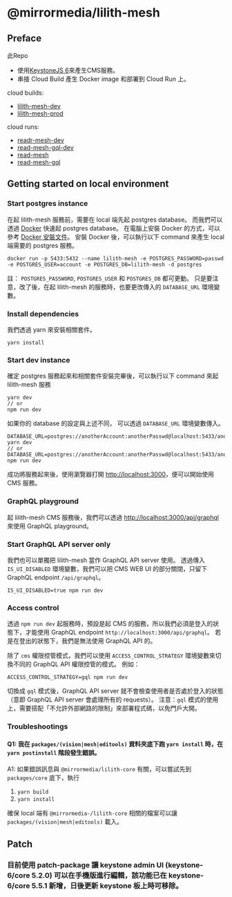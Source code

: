 # @mirrormedia/lilith-mesh

## Preface
此Repo
- 使用[KeystoneJS 6](https://keystonejs.com/docs)來產生CMS服務。
- 串接 Cloud Build 產生 Docker image 和部署到 Cloud Run 上。

cloud builds:
- [lilith-mesh-dev](https://console.cloud.google.com/cloud-build/triggers;region=global/edit/50587c44-d1e9-4eb2-9730-e8b4187afe2a?project=mirrormedia-1470651750304)
- [lilith-mesh-prod](https://console.cloud.google.com/cloud-build/triggers;region=global/edit/43dfcd36-d64d-4096-b49d-8443ea140e24?project=mirrormedia-1470651750304)

cloud runs:
- [readr-mesh-dev](https://console.cloud.google.com/run/detail/asia-east1/readr-mesh-dev?project=mirrormedia-1470651750304)
- [read-mesh-gql-dev](https://console.cloud.google.com/run/detail/asia-east1/readr-mesh-gql-dev?project=mirrormedia-1470651750304)
- [read-mesh](https://console.cloud.google.com/run/detail/asia-east1/readr-mesh?project=mirrormedia-1470651750304)
- [read-mesh-gql](https://console.cloud.google.com/run/detail/asia-east1/readr-mesh-gql?project=mirrormedia-1470651750304)

## Getting started on local environment
### Start postgres instance
在起 lilith-mesh 服務前，需要在 local 端先起 postgres database。
而我們可以透過 [Docker](https://docs.docker.com/) 快速起 postgres database。
在電腦上安裝 Docker 的方式，可以參考 [Docker 安裝文件](https://docs.docker.com/engine/install/)。
安裝 Docker 後，可以執行以下 command 來產生 local 端需要的 postgres 服務。
```
docker run -p 5433:5432 --name lilith-mesh -e POSTGRES_PASSWORD=passwd -e POSTGRES_USER=account -e POSTGRES_DB=lilith-mesh -d postgres
```

註：
`POSTGRES_PASSWORD`, `POSTGRES_USER` 和 `POSTGRES_DB` 都可更動。
只是要注意，改了後，在起 lilith-mesh 的服務時，也要更改傳入的 `DATABASE_URL` 環境變數。

### Install dependencies
我們透過 yarn 來安裝相關套件。
```
yarn install
```

### Start dev instance
確定 postgres 服務起來和相關套件安裝完畢後，可以執行以下 command 來起 lilith-mesh 服務
```
yarn dev
// or
npm run dev
```

如果你的 database 的設定與上述不同，
可以透過 `DATABASE_URL` 環境變數傳入。
```
DATABASE_URL=postgres://anotherAccount:anotherPasswd@localhost:5433/anotherDatabase yarn dev
// or
DATABASE_URL=postgres://anotherAccount:anotherPasswd@localhost:5433/anotherDatabase npm run dev
```

成功將服務起來後，使用瀏覽器打開 [http://localhost:3000](http://localhost:3000)，便可以開始使用 CMS 服務。

### GraphQL playground
起 lilith-mesh CMS 服務後，我們可以透過 [http://localhost:3000/api/graphql](http://localhost:3000/api/graphql) 來使用 GraphQL playground。

### Start GraphQL API server only
我們也可以單獨把 lilith-mesh 當作 GraphQL API server 使用。
透過傳入 `IS_UI_DISABLED` 環境變數，我們可以把 CMS WEB UI 的部分關閉，只留下 GraphQL endpoint `/api/graphql`。
```
IS_UI_DISABLED=true npm run dev
```

### Access control
透過 `npm run dev` 起服務時，預設是起 CMS 的服務，所以我們必須是登入的狀態下，才能使用 GraphQL endpoint `http://localhost:3000/api/graphql`。
若是在登出的狀態下，我們是無法使用 GraphQL API 的。

除了 `cms` 權限控管模式，我們可以使用 `ACCESS_CONTROL_STRATEGY` 環境變數來切換不同的 GraphQL API 權限控管的模式。
例如：
```
ACCESS_CONTROL_STRATEGY=gql npm run dev
```
切換成 `gql` 模式後，GraphQL API server 就不會檢查使用者是否處於登入的狀態（意即 GraphQL API server 會處理所有的 requests）。
注意：`gql` 模式的使用上，需要搭配「不允許外部網路的限制」來部署程式碼，以免門戶大開。

### Troubleshootings
#### Q1: 我在 `packages/(vision|mesh|editools)` 資料夾底下跑 `yarn install` 時，在 `yarn postinstall` 階段發生錯誤。

A1: 如果錯誤訊息與 `@mirrormedia/lilith-core` 有關，可以嘗試先到 `packages/core` 底下，執行
  1. `yarn build`
  2. `yarn install`

確保 local 端有 `@mirrormedia-/lilith-core` 相關的檔案可以讓 `packages/(vision|mesh|editools)` 載入。

## Patch

### 目前使用 patch-package 讓 keystone admin UI (keystone-6/core 5.2.0) 可以在手機版進行編輯，該功能已在 keystone-6/core 5.5.1 新增，日後更新 keystone 板上時可移除。
